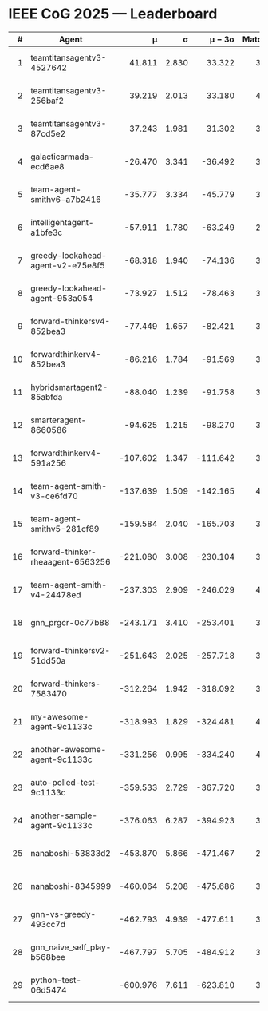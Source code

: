 # IEEE CoG 2025 — Leaderboard

| # | Agent | μ | σ | μ − 3σ | Matches | Updated |
|---:|---|---:|---:|---:|---:|---|
| 1 | teamtitansagentv3-4527642 | 41.811 | 2.830 | 33.322 | 3860 | 2025-08-18 17:20 |
| 2 | teamtitansagentv3-256baf2 | 39.219 | 2.013 | 33.180 | 4012 | 2025-08-18 17:20 |
| 3 | teamtitansagentv3-87cd5e2 | 37.243 | 1.981 | 31.302 | 3652 | 2025-08-18 17:20 |
| 4 | galacticarmada-ecd6ae8 | -26.470 | 3.341 | -36.492 | 3920 | 2025-08-18 17:20 |
| 5 | team-agent-smithv6-a7b2416 | -35.777 | 3.334 | -45.779 | 3840 | 2025-08-18 17:20 |
| 6 | intelligentagent-a1bfe3c | -57.911 | 1.780 | -63.249 | 2952 | 2025-08-18 17:20 |
| 7 | greedy-lookahead-agent-v2-e75e8f5 | -68.318 | 1.940 | -74.136 | 3836 | 2025-08-18 17:20 |
| 8 | greedy-lookahead-agent-953a054 | -73.927 | 1.512 | -78.463 | 3636 | 2025-08-18 17:20 |
| 9 | forward-thinkersv4-852bea3 | -77.449 | 1.657 | -82.421 | 3039 | 2025-08-18 17:20 |
| 10 | forwardthinkerv4-852bea3 | -86.216 | 1.784 | -91.569 | 3120 | 2025-08-18 17:20 |
| 11 | hybridsmartagent2-85abfda | -88.040 | 1.239 | -91.758 | 3649 | 2025-08-18 17:20 |
| 12 | smarteragent-8660586 | -94.625 | 1.215 | -98.270 | 3341 | 2025-08-18 17:20 |
| 13 | forwardthinkerv4-591a256 | -107.602 | 1.347 | -111.642 | 3449 | 2025-08-18 17:20 |
| 14 | team-agent-smith-v3-ce6fd70 | -137.639 | 1.509 | -142.165 | 4152 | 2025-08-18 17:20 |
| 15 | team-agent-smithv5-281cf89 | -159.584 | 2.040 | -165.703 | 3920 | 2025-08-18 17:20 |
| 16 | forward-thinker-rheaagent-6563256 | -221.080 | 3.008 | -230.104 | 3644 | 2025-08-18 17:20 |
| 17 | team-agent-smith-v4-24478ed | -237.303 | 2.909 | -246.029 | 4152 | 2025-08-18 17:20 |
| 18 | gnn_prgcr-0c77b88 | -243.171 | 3.410 | -253.401 | 3650 | 2025-08-18 17:20 |
| 19 | forward-thinkersv2-51dd50a | -251.643 | 2.025 | -257.718 | 3844 | 2025-08-18 17:20 |
| 20 | forward-thinkers-7583470 | -312.264 | 1.942 | -318.092 | 3360 | 2025-08-18 17:20 |
| 21 | my-awesome-agent-9c1133c | -318.993 | 1.829 | -324.481 | 4100 | 2025-08-18 17:20 |
| 22 | another-awesome-agent-9c1133c | -331.256 | 0.995 | -334.240 | 4060 | 2025-08-18 17:20 |
| 23 | auto-polled-test-9c1133c | -359.533 | 2.729 | -367.720 | 3140 | 2025-08-18 17:20 |
| 24 | another-sample-agent-9c1133c | -376.063 | 6.287 | -394.923 | 3540 | 2025-08-18 17:20 |
| 25 | nanaboshi-53833d2 | -453.870 | 5.866 | -471.467 | 2900 | 2025-08-18 17:20 |
| 26 | nanaboshi-8345999 | -460.064 | 5.208 | -475.686 | 3240 | 2025-08-18 17:20 |
| 27 | gnn-vs-greedy-493cc7d | -462.793 | 4.939 | -477.611 | 3080 | 2025-08-18 17:20 |
| 28 | gnn_naive_self_play-b568bee | -467.797 | 5.705 | -484.912 | 3280 | 2025-08-18 17:20 |
| 29 | python-test-06d5474 | -600.976 | 7.611 | -623.810 | 3030 | 2025-08-18 17:20 |
